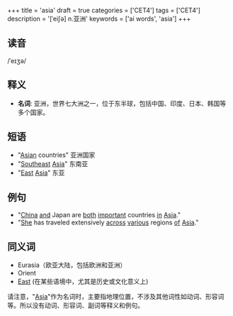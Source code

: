 +++
title = 'asia'
draft = true
categories = ['CET4']
tags = ['CET4']
description = '[ˈei∫ə] n.亚洲'
keywords = ['ai words', 'asia']
+++

## 读音
/ˈeɪʒə/

## 释义
- **名词**: 亚洲，世界七大洲之一，位于东半球，包括中国、印度、日本、韩国等多个国家。

## 短语
- "[Asian](/zh/post/asian/) countries" 亚洲国家
- "[Southeast](/zh/post/southeast/) [Asia](/zh/post/asia/)" 东南亚
- "[East](/zh/post/east/) [Asia](/zh/post/asia/)" 东亚

## 例句
- "[China](/zh/post/china/) [and](/zh/post/and/) Japan are [both](/zh/post/both/) [important](/zh/post/important/) countries [in](/zh/post/in/) [Asia](/zh/post/asia/)."
- "[She](/zh/post/she/) has traveled extensively [across](/zh/post/across/) [various](/zh/post/various/) regions [of](/zh/post/of/) [Asia](/zh/post/asia/)."

## 同义词
- Eurasia（欧亚大陆，包括欧洲和亚洲）
- Orient
- [East](/zh/post/east/) (在某些语境中，尤其是历史或文化意义上)

请注意，"[Asia](/zh/post/asia/)"作为名词时，主要指地理位置，不涉及其他词性如动词、形容词等。所以没有动词、形容词、副词等释义和例句。
